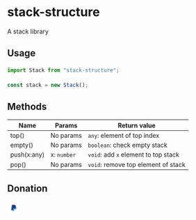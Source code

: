 # stack-structure

A stack library

## Usage

```js
import Stack from "stack-structure";

const stack = new Stack();
```

## Methods

| Name        | Params      | Return value                         |
| ----------- | ----------- | ------------------------------------ |
| top()       | No params   | `any`: element of top index          |
| empty()     | No params   | `boolean`: check empty stack         |
| push(x:any) | x: `number` | `void`: add `x` element to top stack |
| pop()       | No params   | `void`: remove top element of stack  |

## Donation

<a href='https://www.paypal.com/paypalme/minhthangpay'>
    <img title='paypal' width='30px' src='https://raw.githubusercontent.com/thangved/docusaurus-plugin-2dlive/main/assets/paypal-3384015_1280.png'/>
</a>
